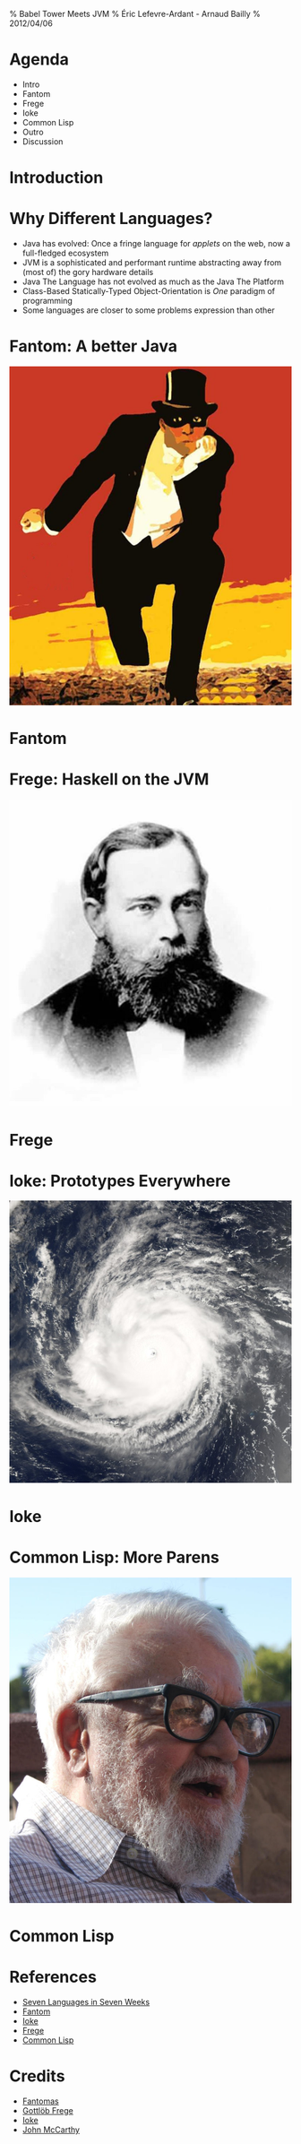 % Babel Tower Meets JVM
% Éric Lefevre-Ardant - Arnaud Bailly
% 2012/04/06

# Agenda

- Intro
- Fantom
- Frege
- Ioke
- Common Lisp
- Outro
- Discussion

# Introduction

# Why Different Languages?

- Java has evolved: Once a fringe language for *applets* on the web, now a full-fledged ecosystem
- JVM is a sophisticated and performant runtime abstracting away from (most of) the gory hardware details
- Java The Language has not evolved as much as the Java The Platform
- Class-Based Statically-Typed Object-Orientation is *One* paradigm of programming
- Some languages are closer to some problems expression than other

# Fantom: A better Java

![](fantomas.jpg)

# Fantom

# Frege: Haskell on the JVM

![](frege.jpg)

# Frege

# Ioke: Prototypes Everywhere

![](ioke.jpg)

# Ioke 

# Common Lisp: More Parens

![](mccarthy.jpg)

# Common Lisp

# References

- [Seven Languages in Seven Weeks](http://pragprog.com/book/btlang/seven-languages-in-seven-weeks)
- [Fantom](http://fantom.org/)
- [Ioke](http://ioke.org/)
- [Frege](http://code.google.com/p/frege/)
- [Common Lisp](http://common-lisp.net/project/armedbear/)

# Credits

- [Fantomas](http://www.mobipocket.com/eBooks/cover_remote/ID1793/fantomas%20900.jpg)
- [Gottlöb Frege](http://www.yourbest100.com/pic/people/philosophers/gottlob-frege.jpg)
- [Ioke](http://upload.wikimedia.org/wikipedia/commons/a/a8/Hurricane_Ioke,_MODIS_image_on_August_24,_2006,_2155_UTC.jpg)
- [John McCarthy](http://www.alpcentauri.info/John_McCarthy_Stanford.jpg)
